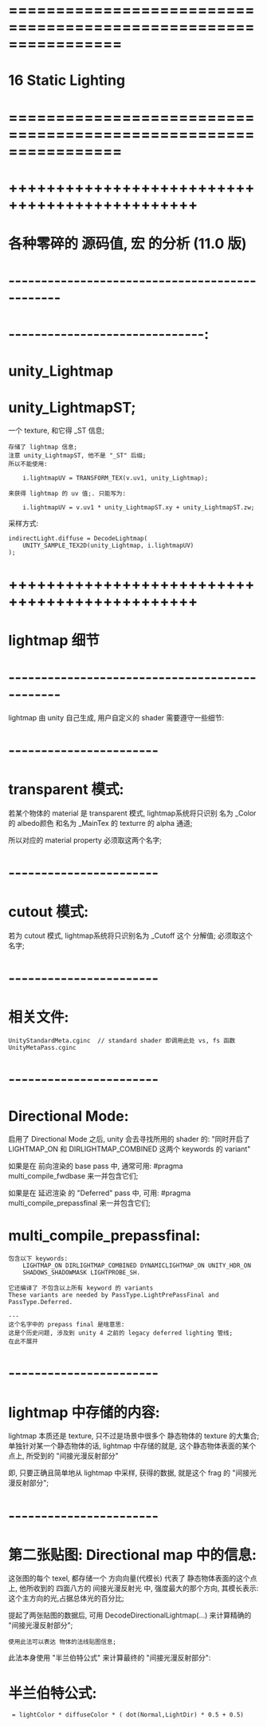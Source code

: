 # ================================================================ #
#               16 Static Lighting
# ================================================================ #




# ++++++++++++++++++++++++++++++++++++++++++++++ #
#          各种零碎的 源码值, 宏 的分析   (11.0 版)
# ---------------------------------------------- #


# ------------------------------:
# unity_Lightmap
# unity_LightmapST;
一个 texture, 和它得 _ST 信息;

    存储了 lightmap 信息; 
    注意 unity_LightmapST, 他不是 "_ST" 后缀;
    所以不能使用:

        i.lightmapUV = TRANSFORM_TEX(v.uv1, unity_Lightmap);

    来获得 lightmap 的 uv 值;. 只能写为:    

        i.lightmapUV = v.uv1 * unity_LightmapST.xy + unity_LightmapST.zw;

采样方式:

    indirectLight.diffuse = DecodeLightmap(
		UNITY_SAMPLE_TEX2D(unity_Lightmap, i.lightmapUV)
	);





# ++++++++++++++++++++++++++++++++++++++++++++++ #
#      lightmap 细节
# ---------------------------------------------- #
lightmap 由 unity 自己生成, 用户自定义的 shader 需要遵守一些细节:


# ----------------------- #
#  transparent 模式:
若某个物体的 material 是 transparent 模式, lightmap系统将只识别
名为 _Color 的 albedo颜色 和名为 _MainTex 的 texturre 的 alpha 通道;

所以对应的 material property 必须取这两个名字;

# ----------------------- #
#  cutout 模式:
若为 cutout 模式, lightmap系统将只识别名为 _Cutoff 这个 分解值;
必须取这个名字;



# ----------------------- #
# 相关文件:
    UnityStandardMeta.cginc  // standard shader 即调用此处 vs, fs 函数
    UnityMetaPass.cginc






# ----------------------- #
# Directional Mode:
启用了 Directional Mode 之后, unity 会去寻找所用的 shader 的:
"同时开启了 LIGHTMAP_ON 和 DIRLIGHTMAP_COMBINED 这两个 keywords 的 variant"

如果是在 前向渲染的 base pass 中, 通常可用:
    #pragma multi_compile_fwdbase
来一并包含它们;

如果是在 延迟渲染 的 "Deferred" pass 中, 可用:
    #pragma multi_compile_prepassfinal
来一并包含它们;


# multi_compile_prepassfinal:
    包含以下 keywords:
        LIGHTMAP_ON DIRLIGHTMAP_COMBINED DYNAMICLIGHTMAP_ON UNITY_HDR_ON 
        SHADOWS_SHADOWMASK LIGHTPROBE_SH. 

    它还编译了 不包含以上所有 keyword 的 variants   
    These variants are needed by PassType.LightPrePassFinal and PassType.Deferred.

    ---
    这个名字中的 prepass final 是啥意思:
    这是个历史问题, 涉及到 unity 4 之前的 legacy deferred lighting 管线;
    在此不展开


# ----------------------- #
# lightmap 中存储的内容:
lightmap 本质还是 texture, 只不过是场景中很多个 静态物体的 texture 的大集合;
单独针对某一个静态物体的话,
lightmap 中存储的就是, 这个静态物体表面的某个点上, 所受到的 "间接光漫反射部分"

即, 只要正确且简单地从 lightmap 中采样, 获得的数据, 就是这个 frag 的 "间接光漫反射部分";


# ----------------------- #
# 第二张贴图: Directional map 中的信息:
这张图的每个 texel, 都存储一个 方向向量(代模长)
代表了 静态物体表面的这个点上, 他所收到的 四面八方的 间接光漫反射光 中, 强度最大的那个方向,
其模长表示: 这个主方向的光,占据总体光的百分比;

提起了两张贴图的数据后, 可用 DecodeDirectionalLightmap(...) 来计算精确的 "间接光漫反射部分";

    使用此法可以表达 物体的法线贴图信息;
    
此法本身使用 "半兰伯特公式" 来计算最终的 "间接光漫反射部分":

# 半兰伯特公式:
     = lightColor * diffuseColor * ( dot(Normal,LightDir) * 0.5 + 0.5)



     











